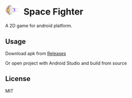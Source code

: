<img src="https://github.com/praharshjain/Space-Fighter/blob/master/source/app/src/main/res/drawable/player.png" width="45">&nbsp;&nbsp;Space Fighter
==========
A 2D game for android platform.
  
Usage
----------------
Download apk from [Releases](https://github.com/praharshjain/Space-Fighter/releases)

Or open project with Android Studio and build from source

License
----------------
MIT
